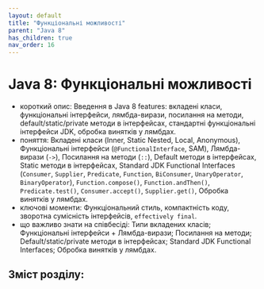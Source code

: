 ```yaml
---
layout: default
title: "Функціональні можливості"
parent: "Java 8"
has_children: true
nav_order: 16
---
```


# Java 8: Функціональні можливості

*   короткий опис: Введення в Java 8 features: вкладені класи, функціональні інтерфейси, лямбда-вирази, посилання на методи, default/static/private методи в інтерфейсах, стандартні функціональні інтерфейси JDK, обробка винятків у лямбдах.
*   поняття: Вкладені класи (Inner, Static Nested, Local, Anonymous), Функціональні інтерфейси (`@FunctionalInterface`, SAM), Лямбда-вирази (`->`), Посилання на методи (`::`), Default методи в інтерфейсах, Static методи в інтерфейсах, Standard JDK Functional Interfaces (`Consumer`, `Supplier`, `Predicate`, `Function`, `BiConsumer`, `UnaryOperator`, `BinaryOperator`), `Function.compose()`, `Function.andThen()`, `Predicate.test()`, `Consumer.accept()`, `Supplier.get()`, Обробка винятків у лямбдах.
*   ключові моменти: Функціональний стиль, компактність коду, зворотна сумісність інтерфейсів, `effectively final`.
*   що важливо знати на співбесіді: Типи вкладених класів; Функціональні інтерфейси + Лямбда-вирази; Посилання на методи; Default/static/private методи в інтерфейсах; Standard JDK Functional Interfaces; Обробка винятків у лямбдах.


## Зміст розділу:
